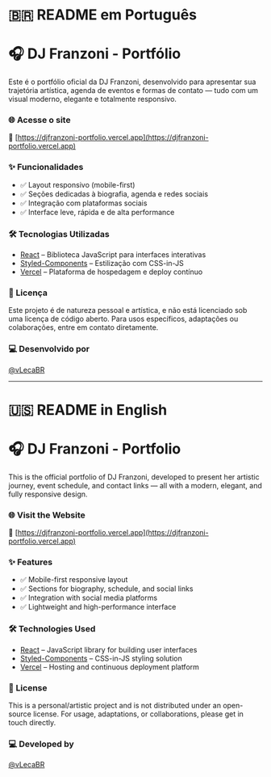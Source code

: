 # 🇧🇷 README em Português
# 🎧 DJ Franzoni - Portfólio

Este é o portfólio oficial da DJ Franzoni, desenvolvido para apresentar sua trajetória artística, agenda de eventos e formas de contato — tudo com um visual moderno, elegante e totalmente responsivo.

### 🌐 Acesse o site

🔗 [https://djfranzoni-portfolio.vercel.app](https://djfranzoni-portfolio.vercel.app)

### ✨ Funcionalidades

- ✅ Layout responsivo (mobile-first)  
- ✅ Seções dedicadas à biografia, agenda e redes sociais  
- ✅ Integração com plataformas sociais  
- ✅ Interface leve, rápida e de alta performance  

### 🛠️ Tecnologias Utilizadas

- [React](https://reactjs.org/) – Biblioteca JavaScript para interfaces interativas  
- [Styled-Components](https://styled-components.com/) – Estilização com CSS-in-JS  
- [Vercel](https://vercel.com/) – Plataforma de hospedagem e deploy contínuo  

### 📄 Licença

Este projeto é de natureza pessoal e artística, e não está licenciado sob uma licença de código aberto. Para usos específicos, adaptações ou colaborações, entre em contato diretamente.

### 💻 Desenvolvido por

[@vLecaBR](https://github.com/vLecaBR)

---

# 🇺🇸 README in English
# 🎧 DJ Franzoni - Portfolio

This is the official portfolio of DJ Franzoni, developed to present her artistic journey, event schedule, and contact links — all with a modern, elegant, and fully responsive design.

### 🌐 Visit the Website

🔗 [https://djfranzoni-portfolio.vercel.app](https://djfranzoni-portfolio.vercel.app)

### ✨ Features

- ✅ Mobile-first responsive layout  
- ✅ Sections for biography, schedule, and social links  
- ✅ Integration with social media platforms  
- ✅ Lightweight and high-performance interface  

### 🛠️ Technologies Used

- [React](https://reactjs.org/) – JavaScript library for building user interfaces  
- [Styled-Components](https://styled-components.com/) – CSS-in-JS styling solution  
- [Vercel](https://vercel.com/) – Hosting and continuous deployment platform  

### 📄 License

This is a personal/artistic project and is not distributed under an open-source license. For usage, adaptations, or collaborations, please get in touch directly.

### 💻 Developed by

[@vLecaBR](https://github.com/vLecaBR)
